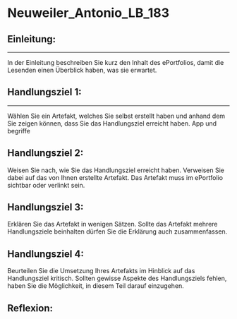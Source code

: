 # Neuweiler_Antonio_LB_183  

## Einleitung:
-----------------------------

In der Einleitung beschreiben Sie kurz den Inhalt des ePortfolios, damit die Lesenden einen Überblick haben, was sie erwartet.


## Handlungsziel 1:
-----------------------------
Wählen Sie ein Artefakt, welches Sie selbst erstellt haben und anhand dem Sie zeigen können, dass Sie das Handlungsziel erreicht haben. App und begriffe

Handlungsziel 2:
-----------------------------
Weisen Sie nach, wie Sie das Handlungsziel erreicht haben. Verweisen Sie dabei auf das von Ihnen erstellte Artefakt. Das Artefakt muss im ePortfolio sichtbar oder verlinkt sein.

Handlungsziel 3:
-----------------------------
Erklären Sie das Artefakt in wenigen Sätzen. Sollte das Artefakt mehrere Handlungsziele beinhalten dürfen Sie die Erklärung auch zusammenfassen.

Handlungsziel 4: 
-----------------------------
Beurteilen Sie die Umsetzung Ihres Artefakts im Hinblick auf das Handlungsziel kritisch. Sollten gewisse Aspekte des Handlungsziels fehlen, haben Sie die Möglichkeit, in diesem Teil darauf einzugehen.

Reflexion:
-----------------------------
